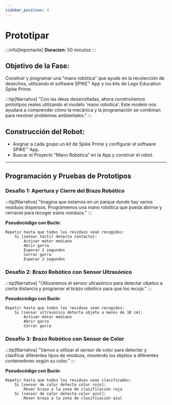 ```yaml
---
sidebar_position: 4
---
```


# Prototipar

:::info[Importante]
**Duracion:** 50 minutos
:::

## Objetivo de la Fase:
Construir y programar una "mano robótica" que ayude en la recolección de desechos, utilizando el software SPIKE™ App y los kits de Lego Education Spike Prime.

:::tip[Narrativa]
"Con las ideas desarrolladas, ahora construiremos prototipos reales utilizando el modelo 'mano robótica'. Este modelo nos ayudará a comprender cómo la mecánica y la programación se combinan para resolver problemas ambientales."
:::

## Construcción del Robot:
- Asignar a cada grupo un kit de Spike Prime y configurar el software SPIKE™ App.
- Buscar el Proyecto “Mano Robótica” en la App y construir el robot.

---

## Programación y Pruebas de Prototipos

### **Desafío 1: Apertura y Cierre del Brazo Robótico**
:::tip[Narrativa]
"Imagina que estamos en un parque donde hay varios residuos dispersos. Programemos una mano robótica que pueda abrirse y cerrarse para recoger estos residuos."
:::

**Pseudocódigo con Bucle:**
```plaintext
Repetir hasta que todos los residuos sean recogidos:
    Si [sensor táctil detecta contacto]:
        Activar motor mediano
        Abrir garra
        Esperar 2 segundos
        Cerrar garra
        Esperar 2 segundos
```

### **Desafío 2: Brazo Robótico con Sensor Ultrasónico**
:::tip[Narrativa]
"Utilizaremos el sensor ultrasónico para detectar objetos a cierta distancia y programar el brazo robótico para que los recoja."
:::

**Pseudocódigo con Bucle:**
```plaintext
Repetir hasta que todos los residuos sean recogidos:
    Si [sensor ultrasónico detecta objeto a menos de 10 cm]:
        Activar motor mediano
        Abrir garra
        Cerrar garra
```

### **Desafío 3: Brazo Robótico con Sensor de Color**
:::tip[Narrativa]
"Vamos a utilizar el sensor de color para detectar y clasificar diferentes tipos de residuos, moviendo los objetos a diferentes contenedores según su color."
:::

**Pseudocódigo con Bucle:**
```plaintext
Repetir hasta que todos los residuos sean clasificados:
    Si [sensor de color detecta color rojo]:
        Mover brazo a la zona de clasificación roja
    Si [sensor de color detecta color azul]:
        Mover brazo a la zona de clasificación azul
```
